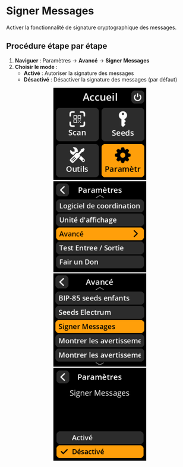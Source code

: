 # Signer Messages

Activer la fonctionnalité de signature cryptographique des messages.

## Procédure étape par étape

1. **Naviguer** : Paramètres → **Avancé** → **Signer Messages**
2. **Choisir le mode** :
     - **Activé** : Autoriser la signature des messages
     - **Désactivé** : Désactiver la signature des messages (par défaut)

<div align="center">
     <img src="images/HomeScreenSettingsSelectView_dc_as_fr.png" alt="Menu de sélection des paramètres" width="250"/>
</div>

<div align="center">
     <img src="images/SettingsMainMenuAdvancedSelectView_dc_as_fr.png" alt="Menu de sélection avancé" width="250"/>
</div>

<div align="center">
     <img src="images/MessageSigningSelectView_dc_as_fr.png" alt="Menu de sélection de la signature des messages" width="250"/>
</div>

<div align="center">
     <img src="images/SettingsEntryUpdateSelectionView_message_signing_dc_as_fr.png" alt="Configuration de la signature des messages" width="250"/>
</div>
